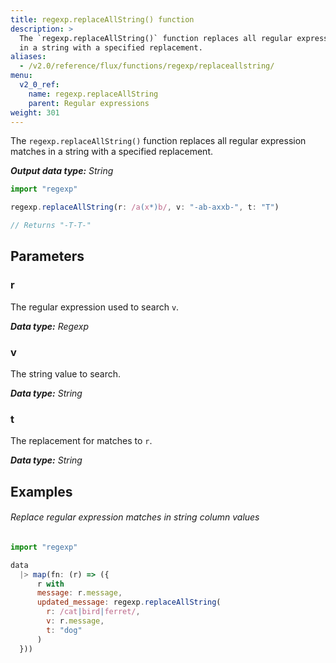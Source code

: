 ```yaml
---
title: regexp.replaceAllString() function
description: >
  The `regexp.replaceAllString()` function replaces all regular expression matches
  in a string with a specified replacement.
aliases:
  - /v2.0/reference/flux/functions/regexp/replaceallstring/
menu:
  v2_0_ref:
    name: regexp.replaceAllString
    parent: Regular expressions
weight: 301
---
```


The `regexp.replaceAllString()` function replaces all regular expression matches
in a string with a specified replacement.

_**Output data type:** String_

```js
import "regexp"

regexp.replaceAllString(r: /a(x*)b/, v: "-ab-axxb-", t: "T")

// Returns "-T-T-"
```

## Parameters

### r
The regular expression used to search `v`.

_**Data type:** Regexp_

### v
The string value to search.

_**Data type:** String_

### t
The replacement for matches to `r`.

_**Data type:** String_

## Examples

###### Replace regular expression matches in string column values
```js
import "regexp"

data
  |> map(fn: (r) => ({
      r with
      message: r.message,
      updated_message: regexp.replaceAllString(
        r: /cat|bird|ferret/,
        v: r.message,
        t: "dog"
      )
  }))
```
